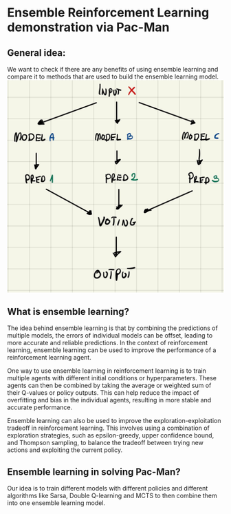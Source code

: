 # Ensemble Reinforcement Learning demonstration via Pac-Man

## General idea:
We want to check if there are any benefits of using ensemble learning and compare it to methods that are used to build
the ensemble learning model. <br />
![alt_text](https://github.com/bszlacht/ERL-Pac-Man/blob/main/readme_imgs/1.jpg)<br />

## What is ensemble learning?

The idea behind ensemble learning is that by combining the predictions of multiple models, 
the errors of individual models can be offset, leading to more accurate and reliable predictions.
In the context of reinforcement learning, ensemble learning can be used to improve the performance of a reinforcement 
learning agent.

One way to use ensemble learning in reinforcement learning is to train multiple agents with different initial 
conditions or hyperparameters. These agents can then be combined by taking the average or weighted sum of their 
Q-values or policy outputs. This can help reduce the impact of overfitting and bias in the individual agents, 
resulting in more stable and accurate performance.

Ensemble learning can also be used to improve the exploration-exploitation tradeoff in reinforcement learning. 
This involves using a combination of exploration strategies, such as epsilon-greedy, upper confidence bound, 
and Thompson sampling, to balance the tradeoff between trying new actions and exploiting the current policy.

## Ensemble learning in solving Pac-Man? 

Our idea is to train different models with different policies and different algorithms like Sarsa, Double Q-learning
and MCTS to then combine them into one ensemble learning model.
